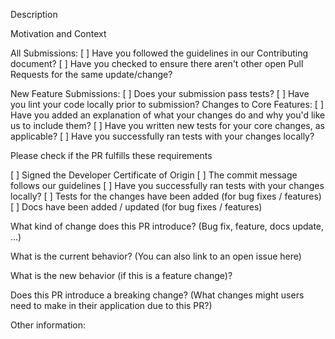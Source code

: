 
<!--- Provide a general summary of your changes in the Title above -->
Description

<!--- Describe your changes in detail -->

Motivation and Context
<!--- Why is this change required? What problem does it solve? --> <!--- If it fixes an open issue, please link to the issue here. -->


All Submissions:
[ ] Have you followed the guidelines in our Contributing document?
[ ] Have you checked to ensure there aren't other open Pull Requests for the same update/change?

<!-- You can erase any parts of this template not applicable to your Pull Request. -->

New Feature Submissions:
[ ] Does your submission pass tests?
[ ] Have you lint your code locally prior to submission?
Changes to Core Features:
[ ] Have you added an explanation of what your changes do and why you'd like us to include them?
[ ] Have you written new tests for your core changes, as applicable?
[ ] Have you successfully ran tests with your changes locally?

Please check if the PR fulfills these requirements

[ ] Signed the Developer Certificate of Origin
[ ] The commit message follows our guidelines
[ ] Have you successfully ran tests with your changes locally?
[ ] Tests for the changes have been added (for bug fixes / features)
[ ] Docs have been added / updated (for bug fixes / features)

What kind of change does this PR introduce? (Bug fix, feature, docs update, ...)

What is the current behavior? (You can also link to an open issue here)

What is the new behavior (if this is a feature change)?

Does this PR introduce a breaking change? (What changes might users need to make in their application due to this PR?)

Other information:
